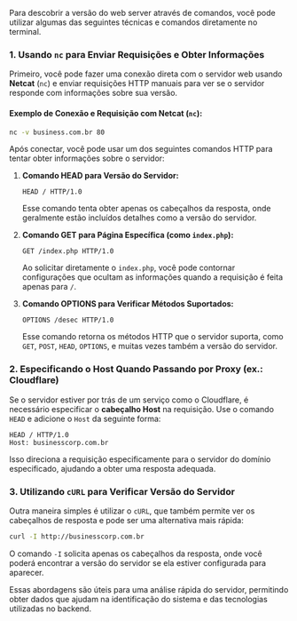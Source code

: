 Para descobrir a versão do web server através de comandos, você pode utilizar algumas das seguintes técnicas e comandos diretamente no terminal.

### 1. **Usando `nc` para Enviar Requisições e Obter Informações**

Primeiro, você pode fazer uma conexão direta com o servidor web usando **Netcat** (`nc`) e enviar requisições HTTP manuais para ver se o servidor responde com informações sobre sua versão.

#### Exemplo de Conexão e Requisição com Netcat (`nc`):
```bash
nc -v business.com.br 80
```

Após conectar, você pode usar um dos seguintes comandos HTTP para tentar obter informações sobre o servidor:

1. **Comando HEAD para Versão do Servidor:**
   ```http
   HEAD / HTTP/1.0
   ```

   Esse comando tenta obter apenas os cabeçalhos da resposta, onde geralmente estão incluídos detalhes como a versão do servidor.

2. **Comando GET para Página Específica (como `index.php`):**
   ```http
   GET /index.php HTTP/1.0
   ```

   Ao solicitar diretamente o `index.php`, você pode contornar configurações que ocultam as informações quando a requisição é feita apenas para `/`.

3. **Comando OPTIONS para Verificar Métodos Suportados:**
   ```http
   OPTIONS /desec HTTP/1.0
   ```

   Esse comando retorna os métodos HTTP que o servidor suporta, como `GET`, `POST`, `HEAD`, `OPTIONS`, e muitas vezes também a versão do servidor.

### 2. **Especificando o Host Quando Passando por Proxy (ex.: Cloudflare)**

Se o servidor estiver por trás de um serviço como o Cloudflare, é necessário especificar o **cabeçalho Host** na requisição. Use o comando `HEAD` e adicione o `Host` da seguinte forma:

```http
HEAD / HTTP/1.0
Host: businesscorp.com.br
```

Isso direciona a requisição especificamente para o servidor do domínio especificado, ajudando a obter uma resposta adequada.

### 3. **Utilizando `cURL` para Verificar Versão do Servidor**

Outra maneira simples é utilizar o `cURL`, que também permite ver os cabeçalhos de resposta e pode ser uma alternativa mais rápida:

```bash
curl -I http://businesscorp.com.br
```

O comando `-I` solicita apenas os cabeçalhos da resposta, onde você poderá encontrar a versão do servidor se ela estiver configurada para aparecer.

Essas abordagens são úteis para uma análise rápida do servidor, permitindo obter dados que ajudam na identificação do sistema e das tecnologias utilizadas no backend.